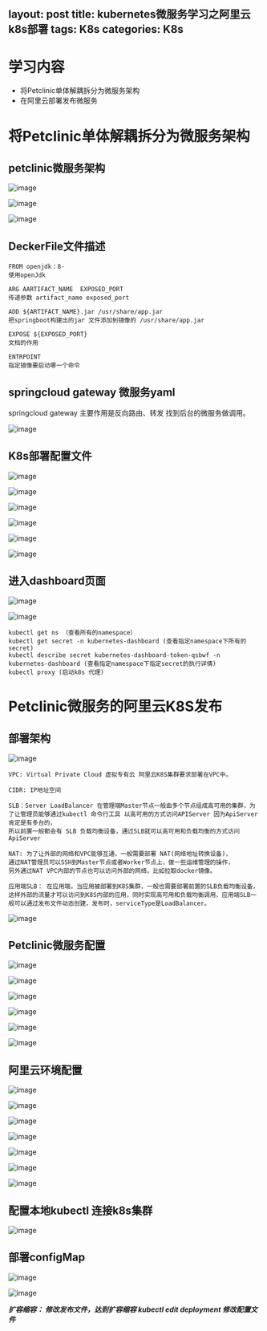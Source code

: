 layout: post
title: kubernetes微服务学习之阿里云k8s部署
tags: K8s
categories: K8s
---
# 学习内容
- 将Petclinic单体解耦拆分为微服务架构
- 在阿里云部署发布微服务

# 将Petclinic单体解耦拆分为微服务架构
## petclinic微服务架构
![image](http://oss.longmarch.work/k8s-5-1.png)

![image](http://oss.longmarch.work/k8s-5-2.png)

![image](http://oss.longmarch.work/k8s-5-3.png)

## DeckerFile文件描述
```sheel
FROM openjdk：8-
使用openJdk

ARG AARTIFACT_NAME  EXPOSED_PORT
传递参数 artifact_name exposed_port

ADD ${ARTIFACT_NAME}.jar /usr/share/app.jar 
把springboot构建出的jar 文件添加到镜像的 /usr/share/app.jar  

EXPOSE ${EXPOSED_PORT}
文档的作用

ENTRPOINT 
指定镜像要启动哪一个命令
```
## springcloud gateway 微服务yaml
springcloud gateway  主要作用是反向路由、转发 找到后台的微服务做调用。

![image](http://oss.longmarch.work/k8s-5-4.png)

## K8s部署配置文件

![image](http://oss.longmarch.work/k8s-5-5.png)

![image](http://oss.longmarch.work/k8s-5-6.png)

![image](http://oss.longmarch.work/k8s-5-7.png)

![image](http://oss.longmarch.work/k8s-5-8.png)

![image](http://oss.longmarch.work/k8s-5-9.png)

![image](http://oss.longmarch.work/k8s-5-10.png)

## 进入dashboard页面
![image](http://oss.longmarch.work/k8s-5-11.png)

![image](http://oss.longmarch.work/k8s-5-12.png)

```sheel
kubectl get ns （查看所有的namespace）
kubectl get secret -n kubernetes-dashboard (查看指定namespace下所有的secret)
kubectl describe secret kubernetes-dashboard-token-qsbwf -n kubernetes-dashboard (查看指定namespace下指定secret的执行详情)
kubectl proxy (启动k8s 代理)
```

# Petclinic微服务的阿里云K8S发布

## 部署架构
![image](http://oss.longmarch.work/k8s-5-13.png)

```doc
VPC: Virtual Private Cloud 虚拟专有云 阿里云K8S集群要求部署在VPC中。

CIDR: IP地址空间

SLB：Server LoadBalancer 在管理端Master节点一般由多个节点组成高可用的集群，为了让管理员能够通过kubectl 命令行工具 以高可用的方式访问APIServer 因为ApiServer肯定是有多台的，
所以前置一般都会有 SLB 负载均衡设备，通过SLB就可以高可用和负载均衡的方式访问ApiServer

NAT: 为了让外部的网络和VPC能够互通，一般需要部署 NAT(网络地址转换设备)，
通过NAT管理员可以SSH到Master节点或者Worker节点上，做一些运维管理的操作，
另外通过NAT VPC内部的节点也可以访问外部的网络，比如拉取docker镜像。

应用端SLB： 在应用端，当应用被部署到K8S集群，一般也需要部署前置的SLB负载均衡设备，
这样外部的流量才可以访问到K8S内部的应用，同时实现高可用和负载均衡调用，应用端SLB一般可以通过发布文件动态创建，发布时，serviceType是LoadBalancer。
```


![image](http://oss.longmarch.work/k8s-5-14.png)

## Petclinic微服务配置

![image](http://oss.longmarch.work/k8s-5-15.png)

![image](http://oss.longmarch.work/k8s-5-16.png)

![image](http://oss.longmarch.work/k8s-5-17.png)

![image](http://oss.longmarch.work/k8s-5-18.png)

![image](http://oss.longmarch.work/k8s-5-19.png)

![image](http://oss.longmarch.work/k8s-5-20.png)

## 阿里云环境配置

![image](http://oss.longmarch.work/k8s-5-21.png)

![image](http://oss.longmarch.work/k8s-5-22.png)

![image](http://oss.longmarch.work/k8s-5-23.png)

![image](http://oss.longmarch.work/k8s-5-24.png)

![image](http://oss.longmarch.work/k8s-5-25.png)

![image](http://oss.longmarch.work/k8s-5-26.png)

![image](http://oss.longmarch.work/k8s-5-27.png)

## 配置本地kubectl 连接k8s集群
![image](http://oss.longmarch.work/k8s-5-28.png)

## 部署configMap

![image](http://oss.longmarch.work/k8s-5-29.png)

![image](http://oss.longmarch.work/k8s-5-30.png)

***扩容缩容：
修改发布文件，达到扩容缩容
kubectl edit deployment 修改配置文件***

